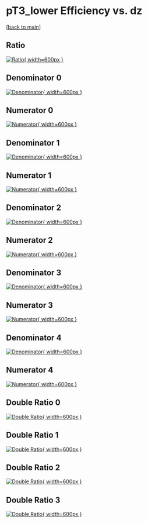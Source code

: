 # pT3_lower Efficiency vs. dz

[[back to main](./)]



## Ratio

[![Ratio](../mtv/var/pT3_lower_vtr_13_0_eff_dz.png){ width=600px }](../mtv/var/pT3_lower_vtr_13_0_eff_dz.pdf)

## Denominator 0

[![Denominator](../mtv/den/pT3_lower_vtr_13_0_eff_dz_den0.png){ width=600px }](../mtv/den/pT3_lower_vtr_13_0_eff_dz_den0.pdf)

## Numerator 0

[![Numerator](../mtv/num/pT3_lower_vtr_13_0_eff_dz_num0.png){ width=600px }](../mtv/num/pT3_lower_vtr_13_0_eff_dz_num0.pdf)

## Denominator 1

[![Denominator](../mtv/den/pT3_lower_vtr_13_0_eff_dz_den1.png){ width=600px }](../mtv/den/pT3_lower_vtr_13_0_eff_dz_den1.pdf)

## Numerator 1

[![Numerator](../mtv/num/pT3_lower_vtr_13_0_eff_dz_num1.png){ width=600px }](../mtv/num/pT3_lower_vtr_13_0_eff_dz_num1.pdf)

## Denominator 2

[![Denominator](../mtv/den/pT3_lower_vtr_13_0_eff_dz_den2.png){ width=600px }](../mtv/den/pT3_lower_vtr_13_0_eff_dz_den2.pdf)

## Numerator 2

[![Numerator](../mtv/num/pT3_lower_vtr_13_0_eff_dz_num2.png){ width=600px }](../mtv/num/pT3_lower_vtr_13_0_eff_dz_num2.pdf)

## Denominator 3

[![Denominator](../mtv/den/pT3_lower_vtr_13_0_eff_dz_den3.png){ width=600px }](../mtv/den/pT3_lower_vtr_13_0_eff_dz_den3.pdf)

## Numerator 3

[![Numerator](../mtv/num/pT3_lower_vtr_13_0_eff_dz_num3.png){ width=600px }](../mtv/num/pT3_lower_vtr_13_0_eff_dz_num3.pdf)

## Denominator 4

[![Denominator](../mtv/den/pT3_lower_vtr_13_0_eff_dz_den4.png){ width=600px }](../mtv/den/pT3_lower_vtr_13_0_eff_dz_den4.pdf)

## Numerator 4

[![Numerator](../mtv/num/pT3_lower_vtr_13_0_eff_dz_num4.png){ width=600px }](../mtv/num/pT3_lower_vtr_13_0_eff_dz_num4.pdf)

## Double Ratio 0

[![Double Ratio](../mtv/ratio/pT3_lower_vtr_13_0_eff_dz_ratio0.png){ width=600px }](../mtv/ratio/pT3_lower_vtr_13_0_eff_dz_ratio0.pdf)

## Double Ratio 1

[![Double Ratio](../mtv/ratio/pT3_lower_vtr_13_0_eff_dz_ratio1.png){ width=600px }](../mtv/ratio/pT3_lower_vtr_13_0_eff_dz_ratio1.pdf)

## Double Ratio 2

[![Double Ratio](../mtv/ratio/pT3_lower_vtr_13_0_eff_dz_ratio2.png){ width=600px }](../mtv/ratio/pT3_lower_vtr_13_0_eff_dz_ratio2.pdf)

## Double Ratio 3

[![Double Ratio](../mtv/ratio/pT3_lower_vtr_13_0_eff_dz_ratio3.png){ width=600px }](../mtv/ratio/pT3_lower_vtr_13_0_eff_dz_ratio3.pdf)

